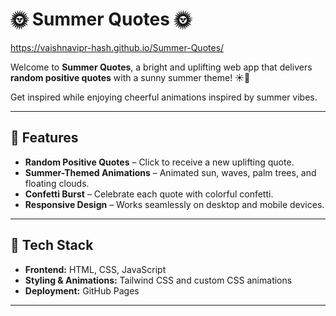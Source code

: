 # 🌞 Summer Quotes 🌞
https://vaishnavipr-hash.github.io/Summer-Quotes/

Welcome to **Summer Quotes**, a bright and uplifting web app that delivers **random positive quotes** with a sunny summer theme! ☀️🍹  

Get inspired while enjoying cheerful animations inspired by summer vibes.

---

## 🌟 Features

- **Random Positive Quotes** – Click to receive a new uplifting quote.  
- **Summer-Themed Animations** – Animated sun, waves, palm trees, and floating clouds.  
- **Confetti Burst** – Celebrate each quote with colorful confetti.  
- **Responsive Design** – Works seamlessly on desktop and mobile devices.  

---

## 🎨 Tech Stack

- **Frontend:** HTML, CSS, JavaScript  
- **Styling & Animations:** Tailwind CSS and custom CSS animations  
- **Deployment:** GitHub Pages  

---
